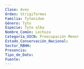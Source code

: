 ```yaml
---
Clase: Aves
Orden: Strigiformes
Familia: Tytonidae
Género: Tyto
Especie: Tyto alba
Nombre_Común: Lechuza
Categoría_UICN: Preocupación Menor
Estado_Conservación_Nacional: 
Sector_RBHH: 
Presencia: 
Tipo_de_Dato: 
Fuente: 
---
```

